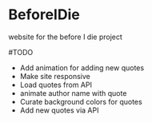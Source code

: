 # BeforeIDie
website for the before I die project

#TODO
- Add animation for adding new quotes
- Make site responsive
- Load quotes from API
- animate author name with quote
- Curate background colors for quotes
- Add new quotes via API

